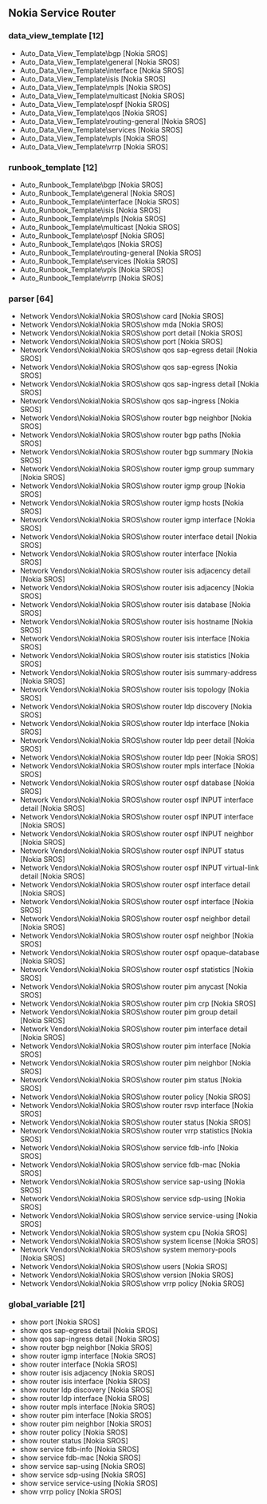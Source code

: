 ## Nokia Service Router
### data_view_template [12]
* Auto_Data_View_Template\bgp [Nokia SROS]
* Auto_Data_View_Template\general [Nokia SROS]
* Auto_Data_View_Template\interface [Nokia SROS]
* Auto_Data_View_Template\isis [Nokia SROS]
* Auto_Data_View_Template\mpls [Nokia SROS]
* Auto_Data_View_Template\multicast [Nokia SROS]
* Auto_Data_View_Template\ospf [Nokia SROS]
* Auto_Data_View_Template\qos [Nokia SROS]
* Auto_Data_View_Template\routing-general [Nokia SROS]
* Auto_Data_View_Template\services [Nokia SROS]
* Auto_Data_View_Template\vpls [Nokia SROS]
* Auto_Data_View_Template\vrrp [Nokia SROS]

### runbook_template [12]
* Auto_Runbook_Template\bgp [Nokia SROS]
* Auto_Runbook_Template\general [Nokia SROS]
* Auto_Runbook_Template\interface [Nokia SROS]
* Auto_Runbook_Template\isis [Nokia SROS]
* Auto_Runbook_Template\mpls [Nokia SROS]
* Auto_Runbook_Template\multicast [Nokia SROS]
* Auto_Runbook_Template\ospf [Nokia SROS]
* Auto_Runbook_Template\qos [Nokia SROS]
* Auto_Runbook_Template\routing-general [Nokia SROS]
* Auto_Runbook_Template\services [Nokia SROS]
* Auto_Runbook_Template\vpls [Nokia SROS]
* Auto_Runbook_Template\vrrp [Nokia SROS]

### parser [64]
* Network Vendors\Nokia\Nokia SROS\show card [Nokia SROS]
* Network Vendors\Nokia\Nokia SROS\show mda [Nokia SROS]
* Network Vendors\Nokia\Nokia SROS\show port detail [Nokia SROS]
* Network Vendors\Nokia\Nokia SROS\show port [Nokia SROS]
* Network Vendors\Nokia\Nokia SROS\show qos sap-egress detail [Nokia SROS]
* Network Vendors\Nokia\Nokia SROS\show qos sap-egress [Nokia SROS]
* Network Vendors\Nokia\Nokia SROS\show qos sap-ingress detail  [Nokia SROS]
* Network Vendors\Nokia\Nokia SROS\show qos sap-ingress [Nokia SROS]
* Network Vendors\Nokia\Nokia SROS\show router bgp neighbor [Nokia SROS]
* Network Vendors\Nokia\Nokia SROS\show router bgp paths [Nokia SROS]
* Network Vendors\Nokia\Nokia SROS\show router bgp summary [Nokia SROS]
* Network Vendors\Nokia\Nokia SROS\show router igmp group summary [Nokia SROS]
* Network Vendors\Nokia\Nokia SROS\show router igmp group [Nokia SROS]
* Network Vendors\Nokia\Nokia SROS\show router igmp hosts [Nokia SROS]
* Network Vendors\Nokia\Nokia SROS\show router igmp interface [Nokia SROS]
* Network Vendors\Nokia\Nokia SROS\show router interface detail [Nokia SROS]
* Network Vendors\Nokia\Nokia SROS\show router interface [Nokia SROS]
* Network Vendors\Nokia\Nokia SROS\show router isis adjacency detail [Nokia SROS]
* Network Vendors\Nokia\Nokia SROS\show router isis adjacency [Nokia SROS]
* Network Vendors\Nokia\Nokia SROS\show router isis database [Nokia SROS]
* Network Vendors\Nokia\Nokia SROS\show router isis hostname [Nokia SROS]
* Network Vendors\Nokia\Nokia SROS\show router isis interface [Nokia SROS]
* Network Vendors\Nokia\Nokia SROS\show router isis statistics [Nokia SROS]
* Network Vendors\Nokia\Nokia SROS\show router isis summary-address [Nokia SROS]
* Network Vendors\Nokia\Nokia SROS\show router isis topology [Nokia SROS]
* Network Vendors\Nokia\Nokia SROS\show router ldp discovery [Nokia SROS]
* Network Vendors\Nokia\Nokia SROS\show router ldp interface [Nokia SROS]
* Network Vendors\Nokia\Nokia SROS\show router ldp peer detail [Nokia SROS]
* Network Vendors\Nokia\Nokia SROS\show router ldp peer [Nokia SROS]
* Network Vendors\Nokia\Nokia SROS\show router mpls interface [Nokia SROS]
* Network Vendors\Nokia\Nokia SROS\show router ospf database [Nokia SROS]
* Network Vendors\Nokia\Nokia SROS\show router ospf INPUT interface detail [Nokia SROS]
* Network Vendors\Nokia\Nokia SROS\show router ospf INPUT interface [Nokia SROS]
* Network Vendors\Nokia\Nokia SROS\show router ospf INPUT neighbor [Nokia SROS]
* Network Vendors\Nokia\Nokia SROS\show router ospf INPUT status [Nokia SROS]
* Network Vendors\Nokia\Nokia SROS\show router ospf INPUT virtual-link detail [Nokia SROS]
* Network Vendors\Nokia\Nokia SROS\show router ospf interface detail [Nokia SROS]
* Network Vendors\Nokia\Nokia SROS\show router ospf interface [Nokia SROS]
* Network Vendors\Nokia\Nokia SROS\show router ospf neighbor detail [Nokia SROS]
* Network Vendors\Nokia\Nokia SROS\show router ospf neighbor [Nokia SROS]
* Network Vendors\Nokia\Nokia SROS\show router ospf opaque-database [Nokia SROS]
* Network Vendors\Nokia\Nokia SROS\show router ospf statistics [Nokia SROS]
* Network Vendors\Nokia\Nokia SROS\show router pim anycast [Nokia SROS]
* Network Vendors\Nokia\Nokia SROS\show router pim crp [Nokia SROS]
* Network Vendors\Nokia\Nokia SROS\show router pim group detail [Nokia SROS]
* Network Vendors\Nokia\Nokia SROS\show router pim interface detail [Nokia SROS]
* Network Vendors\Nokia\Nokia SROS\show router pim interface [Nokia SROS]
* Network Vendors\Nokia\Nokia SROS\show router pim neighbor [Nokia SROS]
* Network Vendors\Nokia\Nokia SROS\show router pim status [Nokia SROS]
* Network Vendors\Nokia\Nokia SROS\show router policy [Nokia SROS]
* Network Vendors\Nokia\Nokia SROS\show router rsvp interface [Nokia SROS]
* Network Vendors\Nokia\Nokia SROS\show router status [Nokia SROS]
* Network Vendors\Nokia\Nokia SROS\show router vrrp statistics [Nokia SROS]
* Network Vendors\Nokia\Nokia SROS\show service fdb-info [Nokia SROS]
* Network Vendors\Nokia\Nokia SROS\show service fdb-mac [Nokia SROS]
* Network Vendors\Nokia\Nokia SROS\show service sap-using [Nokia SROS]
* Network Vendors\Nokia\Nokia SROS\show service sdp-using [Nokia SROS]
* Network Vendors\Nokia\Nokia SROS\show service service-using [Nokia SROS]
* Network Vendors\Nokia\Nokia SROS\show system cpu [Nokia SROS]
* Network Vendors\Nokia\Nokia SROS\show system license [Nokia SROS]
* Network Vendors\Nokia\Nokia SROS\show system memory-pools [Nokia SROS]
* Network Vendors\Nokia\Nokia SROS\show users [Nokia SROS]
* Network Vendors\Nokia\Nokia SROS\show version [Nokia SROS]
* Network Vendors\Nokia\Nokia SROS\show vrrp policy [Nokia SROS]

### global_variable [21]
* show port [Nokia SROS]
* show qos sap-egress detail [Nokia SROS]
* show qos sap-ingress detail  [Nokia SROS]
* show router bgp neighbor [Nokia SROS]
* show router igmp interface [Nokia SROS]
* show router interface [Nokia SROS]
* show router isis adjacency [Nokia SROS]
* show router isis interface [Nokia SROS]
* show router ldp discovery [Nokia SROS]
* show router ldp interface [Nokia SROS]
* show router mpls interface [Nokia SROS]
* show router pim interface [Nokia SROS]
* show router pim neighbor [Nokia SROS]
* show router policy [Nokia SROS]
* show router status [Nokia SROS]
* show service fdb-info [Nokia SROS]
* show service fdb-mac [Nokia SROS]
* show service sap-using [Nokia SROS]
* show service sdp-using [Nokia SROS]
* show service service-using [Nokia SROS]
* show vrrp policy [Nokia SROS]